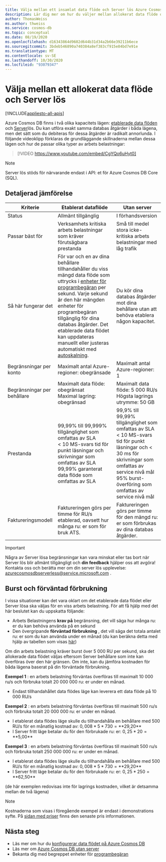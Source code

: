 ```yaml
---
title: Välja mellan ett insamlat data flöde och Server lös Azure Cosmos DB
description: Lär dig mer om hur du väljer mellan allokerat data flöde och Server lös för din arbets belastning.
author: ThomasWeiss
ms.author: thweiss
ms.service: cosmos-db
ms.topic: conceptual
ms.date: 08/19/2020
ms.openlocfilehash: d16343864d9602d644b31d34a2b66e39211b6ece
ms.sourcegitcommit: 3bdeb546890a740384a8ef383cf915e84bd7e91e
ms.translationtype: MT
ms.contentlocale: sv-SE
ms.lasthandoff: 10/30/2020
ms.locfileid: "93079347"
---
```

# <a name="how-to-choose-between-provisioned-throughput-and-serverless"></a>Välja mellan ett allokerat data flöde och Server lös
[!INCLUDE[appliesto-all-apis](includes/appliesto-all-apis.md)]

Azure Cosmos DB finns i två olika kapacitets lägen: [etablerade data flöden](set-throughput.md) och [Server](serverless.md)lös. Du kan utföra exakt samma databas åtgärder i båda lägena, men det sätt som du debiteras för dessa åtgärder är radikalt annorlunda. I följande videoklipp förklaras de grundläggande skillnaderna mellan dessa lägen och hur de passar olika typer av arbets belastningar:

> [!VIDEO https://www.youtube.com/embed/CgYQo6uHyt0]

> [!NOTE]
> Server lös stöds för närvarande endast i API: et för Azure Cosmos DB Core (SQL).

## <a name="detailed-comparison"></a>Detaljerad jämförelse

| Kriterie | Etablerat dataflöde | Utan server |
| --- | --- | --- |
| Status | Allmänt tillgänglig | I förhandsversion |
| Passar bäst för | Verksamhets kritiska arbets belastningar som kräver förutsägbara prestanda | Små till medel stora icke-kritiska arbets belastningar med låg trafik |
| Så här fungerar det | För var och en av dina behållare tillhandahåller du viss mängd data flöde som uttrycks i [enheter för programbegäran](request-units.md) per sekund. Varje sekund är den här mängden enheter för programbegäran tillgänglig för dina databas åtgärder. Det etablerade data flödet kan uppdateras manuellt eller justeras automatiskt med [autoskalning](provision-throughput-autoscale.md). | Du kör dina databas åtgärder mot dina behållare utan att behöva etablera någon kapacitet. |
| Begränsningar per konto | Maximalt antal Azure-regioner: obegränsade | Maximalt antal Azure-regioner: 1 |
| Begränsningar per behållare | Maximalt data flöde: obegränsat<br>Maximal lagring: obegränsad | Maximalt data flöde: 5 000 RU/s<br>Högsta lagrings utrymme: 50 GB |
| Prestanda | 99,99% till 99,999% tillgänglighet som omfattas av SLA<br>< 10 MS-svars tid för punkt läsningar och skrivningar som omfattas av SLA<br>99,99% garanterat data flöde som omfattas av SLA | 99,9% till 99,99% tillgänglighet som omfattas av SLA<br>< 10 MS-svars tid för punkt läsningar och < 30 ms för skrivningar som omfattas av service nivå mål<br>95% burst-överföring som omfattas av service nivå mål |
| Faktureringsmodell | Faktureringen görs per timme för RU/s etablerad, oavsett hur många ru: er som för bruk ATS. | Faktureringen görs per timme för den mängd ru: er som förbrukas av dina databas åtgärder. |

> [!IMPORTANT]
> Några av Server lösa begränsningar kan vara minskat eller tas bort när Server lös blir allmänt tillgängligt och **din feedback** hjälper oss att avgöra! Kontakta oss och berätta mer om din server lös upplevelse: [azurecosmosdbserverless@service.microsoft.com](mailto:azurecosmosdbserverless@service.microsoft.com) .

## <a name="burstability-and-expected-consumption"></a>Burst och förväntad förbrukning

I vissa situationer kan det vara oklart om det etablerade data flödet eller Server lösa ska väljas för en viss arbets belastning. För att få hjälp med det här beslutet kan du uppskatta följande:

- Arbets Belastningens **krav på** begränsning, det vill säga hur många ru: er du kan behöva använda på en sekund
- Den övergripande **förväntad förbrukning** , det vill säga det totala antalet ru: er som du kan använda under en månad (du kan beräkna detta med hjälp av tabellen som visas [här](plan-manage-costs.md#estimating-serverless-costs))

Om din arbets belastning kräver burst över 5 000 RU per sekund, ska det allokerade data flödet väljas eftersom Server behållare som inte kan överföras över den här gränsen. Om inte, kan du jämföra kostnaden för båda lägena baserat på din förväntade förbrukning.

**Exempel 1** : en arbets belastning förväntas överföras till maximalt 10 000 ru/s och förbruka totalt 20 000 000 ru: er under en månad.

- Endast tillhandahållet data flödes läge kan leverera ett data flöde på 10 000 RU/s

**Exempel 2** : en arbets belastning förväntas överföras till maximalt 500 ru/s och förbruka totalt 20 000 000 ru: er under en månad.

- I etablerat data flödes läge skulle du tillhandahålla en behållare med 500 RU/s för en månatlig kostnad av: $0,008 * 5 * 730 = **$29,20**
- I Server fritt läge betalar du för den förbrukade ru: er: $0,25 * 20 = **$5,00**

**Exempel 3** : en arbets belastning förväntas överföras till maximalt 500 ru/s och förbruka totalt 250 000 000 ru: er under en månad.

- I etablerat data flödes läge skulle du tillhandahålla en behållare med 500 RU/s för en månatlig kostnad av: $0,008 * 5 * 730 = **$29,20**
- I Server fritt läge betalar du för den förbrukade ru: er: $0,25 * 250 = **$62,50**

(de här exemplen redovisas inte för lagrings kostnaden, vilket är detsamma mellan de två lägena)

> [!NOTE]
> Kostnaderna som visas i föregående exempel är endast i demonstrations syfte. På [sidan med priser](https://azure.microsoft.com/pricing/details/cosmos-db/) finns den senaste pris informationen.

## <a name="next-steps"></a>Nästa steg

- Läs mer om hur du [konfigurerar data flödet på Azure Cosmos DB](set-throughput.md)
- Läs mer om [Azure Cosmos DB utan server](serverless.md)
- Bekanta dig med begreppet enheter för [programbegäran](request-units.md)
